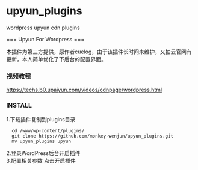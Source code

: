 # upyun_plugins
wordpress upyun cdn plugins

=== Upyun For Wordpress === 

本插件为第三方提供，原作者cuelog，由于该插件长时间未维护，又拍云官网有更新，本人简单优化了下后台的配置界面。

### 视频教程
https://techs.b0.upaiyun.com/videos/cdnpage/wordpress.html
### INSTALL

1.下载插件复制到plugins目录

      cd /www/wp-content/plugins/
      git clone https://github.com/monkey-wenjun/upyun_plugins.git
      mv upyun_plugins upyun
2.登录WordPress后台开启插件      
3.配置相关参数 点击开启插件
